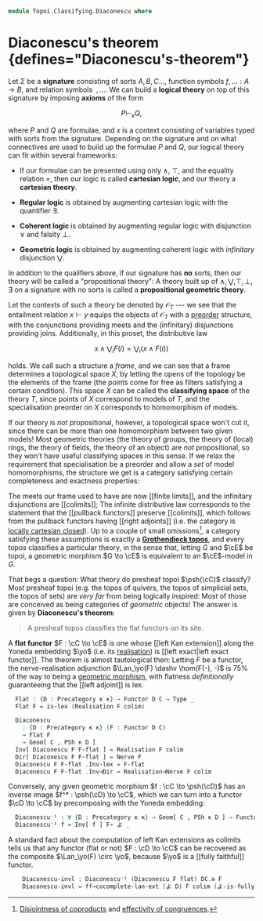 <!--
```agda
open import Algebra.Prelude

open import Cat.Functor.Kan.Pointwise
open import Cat.Diagram.Colimit.Base
open import Cat.Diagram.Limit.Finite
open import Cat.Functor.Kan.Nerve
open import Cat.Diagram.Initial
open import Cat.Instances.Comma

open import Topoi.Base

import Cat.Functor.Reasoning as Functor-kit
import Cat.Reasoning
```
-->

```agda
module Topoi.Classifying.Diaconescu where
```

# Diaconescu's theorem {defines="Diaconescu's-theorem"}

Let $\Sigma$ be a **signature** consisting of sorts $A, B, C\dots$,
function symbols $f, \dots : A \to B$, and  relation symbols $~, \dots$.
We can build a **logical theory** on top of this signature by imposing
**axioms** of the form

$$
P \vdash_{x} Q\text{,}
$$

where $P$ and $Q$ are formulae, and $x$ is a context consisting of
variables typed with sorts from the signature. Depending on the
signature and on what connectives are used to build up the formulae $P$
and $Q$, our logical theory can fit within several frameworks:

- If our formulae can be presented using only $\land$, $\top$, and the
equality relation $=$, then our logic is called **cartesian logic**, and
our theory a **cartesian theory**.

- **Regular logic** is obtained by augmenting cartesian logic with the
quantifier $\exists$.

- **Coherent logic** is obtained by augmenting regular logic with
disjunction $\lor$ and falsity $\bot$.

- **Geometric logic** is obtained by augmenting coherent logic with
_infinitary_ disjunction $\bigvee$.

In addition to the qualifiers above, if our signature has **no** sorts,
then our theory will be called a "propositional theory": A theory built
up of $\land, \bigvee, \top, \bot, \exists$ on a signature with no sorts
is called a **propositional geometric theory**.

Let the contexts of such a theory be denoted by $\mathcal{O}_T$ --- we
see that the entailment relation $x \vdash y$ equips the objects of
$\mathcal{O}_T$ with a [preorder] structure, with the conjunctions
providing meets and the (infinitary) disjunctions providing joins.
Additionally, in this proset, the distributive law

[preorder]: Order.Base.html

$$
x \land \bigvee_i F(i) = \bigvee_i (x \land F(i))
$$

holds. We call such a structure a _frame_, and we can see that a frame
determines a topological space $X$, by letting the opens of the topology
be the elements of the frame (the points come for free as filters
satisfying a certain condition). This space $X$ can be called the
**classifying space** of the theory $T$, since points of $X$ correspond
to models of $T$, and the specialisation preorder on $X$ corresponds to
homomorphism of models.

If our theory is _not_ propositional, however, a topological space won't
cut it, since there can be more than one homomorphism between two given
models! Most geometric theories (the theory of groups, the theory of
(local) rings, the theory of fields, the theory of an object) are _not_
propositional, so they won't have useful classifying spaces in this
sense. If we relax the requirement that specialisation be a preorder and
allow a _set_ of model homomorphisms, the structure we get is a category
satisfying certain completeness and exactness properties:

The meets our frame used to have are now [[finite limits]], and the
infinitary disjunctions are [[colimits]]; The infinite distributive law
corresponds to the statement that the [[pullback functors]] preserve
[[colimits]], which follows from the pullback functors having [[right
adjoints]] (i.e. the category is [locally cartesian closed]). Up to a
couple of small omissions[^1], a category satisfying these assumptions
is exactly a **[Grothendieck topos]**, and every topos classifies a
particular theory, in the sense that, letting $G$ and $\cE$ be topoi, a
geometric morphism $G \to \cE$ is equivalent to an $\cE$-model in $G$.

[locally cartesian closed]: Cat.CartesianClosed.Locally.html
[Grothendieck topos]: Topoi.Base.html#grothendieck-topoi

[^1]: [Disjointness of coproducts] and [effectivity of congruences].

[disjointness of coproducts]: Cat.Diagram.Coproduct.Indexed.html#disjoint-coproducts
[effectivity of congruences]: Cat.Diagram.Congruence.html#effective-congruences

That begs a question: What theory do presheaf topoi $\psh(\cC)$
classify? Most presheaf topoi (e.g. the topos of quivers, the topos of
simplicial sets, the topos of sets) are _very far_ from being logically
inspired: Most of those are conceived as being categories of _geometric_
objects! The answer is given by **Diaconescu's theorem**:

> A presheaf topos classifies the flat functors on its site.

A **flat functor** $F : \cC \to \cE$ is one whose [[left Kan extension]]
along the Yoneda embedding $\yo$ (i.e. its [realisation]) is [[left
exact|left exact functor]]. The theorem is almost tautological then:
Letting $F$ be a functor, the nerve-realisation adjunction $\Lan_\yo(F)
\dashv \hom(F(-), -)$ is 75% of the way to being a [geometric morphism],
with flatness _definitionally_ guaranteeing that the [[left adjoint]] is
lex.

[realisation]: Cat.Functor.Kan.Nerve.html
[geometric morphism]: Topoi.Base.html#geometric-morphisms

<!--
```agda
module _ {o κ} {C : Precategory o κ} (𝓣 : Topos κ C) where
  private
    module C = Cat.Reasoning C
    abstract
      colim : is-cocomplete κ κ C
      colim = Topos-is-cocomplete 𝓣
```
-->

```agda
  Flat : {D : Precategory κ κ} → Functor D C → Type _
  Flat F = is-lex (Realisation F colim)

  Diaconescu
    : {D : Precategory κ κ} (F : Functor D C)
    → Flat F
    → Geom[ C , PSh κ D ]
  Inv[ Diaconescu F F-flat ] = Realisation F colim
  Dir[ Diaconescu F F-flat ] = Nerve F
  Diaconescu F F-flat .Inv-lex = F-flat
  Diaconescu F F-flat .Inv⊣Dir = Realisation⊣Nerve F colim
```

Conversely, any given geometric morphism $f : \cC \to \psh(\cD)$
has an inverse image $f^* : \psh(\cD) \to \cC$, which we can turn
into a functor $\cD \to \cC$ by precomposing with the Yoneda
embedding:

```agda
  Diaconescu⁻¹ : ∀ {D : Precategory κ κ} → Geom[ C , PSh κ D ] → Functor D C
  Diaconescu⁻¹ f = Inv[ f ] F∘ よ _
```

A standard fact about the computation of left Kan extensions as colimits
tells us that any functor (flat or not) $F : \cD \to \cC$ can be
recovered as the composite $\Lan_\yo(F) \circ \yo$, because $\yo$ is a
[[fully faithful]] functor.

<!--
```
  module _ {D : Precategory κ κ} (F : Functor D C) (flat : Flat F) where
    private module DC = Cat.Reasoning Cat[ D , C ]
```
-->

```agda
    Diaconescu-invl : Diaconescu⁻¹ (Diaconescu F flat) DC.≅ F
    Diaconescu-invl = ff→cocomplete-lan-ext (よ D) F colim (よ-is-fully-faithful D)
```
